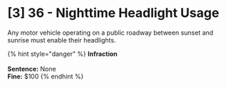 # \[3] 36 - Nighttime Headlight Usage

Any motor vehicle operating on a public roadway between sunset and sunrise must enable their headlights.&#x20;

{% hint style="danger" %}
**Infraction**\
\
**Sentence:** None\
**Fine:** $100
{% endhint %}

